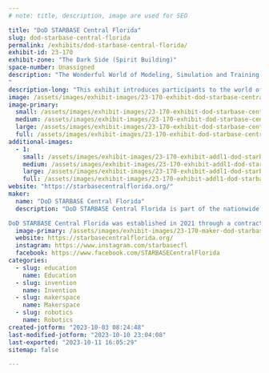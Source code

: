 ```yaml
---
# note: title, description, image are used for SEO

title: "DoD STARBASE Central Florida"
slug: dod-starbase-central-florida
permalink: /exhibits/dod-starbase-central-florida/
exhibit-id: 23-170
exhibit-zone: "The Dark Side (Spirit Building)"
space-number: Unassigned
description: "The Wonderful World of Modeling, Simulation and Training (MS&T)!
"
description-long: "This exhibit introduces participants to the world of modeling, simulation and training (MS&T) through the creation of bouncy balls!"
image: /assets/images/exhibit-images/23-170-exhibit-dod-starbase-central-florida-sbbouncyballs-large.png
image-primary: 
  small: /assets/images/exhibit-images/23-170-exhibit-dod-starbase-central-florida-sbbouncyballs-small.png
  medium: /assets/images/exhibit-images/23-170-exhibit-dod-starbase-central-florida-sbbouncyballs-medium.png
  large: /assets/images/exhibit-images/23-170-exhibit-dod-starbase-central-florida-sbbouncyballs-large.png
  full: /assets/images/exhibit-images/23-170-exhibit-dod-starbase-central-florida-sbbouncyballs-full.png
additional-images: 
  - 1:
    small: /assets/images/exhibit-images/23-170-exhibit-addl1-dod-starbase-central-florida-untitled-design-small.jpg
    medium: /assets/images/exhibit-images/23-170-exhibit-addl1-dod-starbase-central-florida-untitled-design-medium.jpg
    large: /assets/images/exhibit-images/23-170-exhibit-addl1-dod-starbase-central-florida-untitled-design-large.jpg
    full: /assets/images/exhibit-images/23-170-exhibit-addl1-dod-starbase-central-florida-untitled-design-full.jpg
website: "https://starbasecentralflorida.org/"
maker: 
  name: "DoD STARBASE Central Florida"
  description: "DoD STARBASE Central Florida is part of the nationwide Department of Defense STARBASE youth program that provides 25 hours of innovative STEM education for underrepresented 5th graders and their communities.

DoD STARBASE Central Florida was established in 2021 through a contract between the Navy/ Naval Air Warfare Center Training Systems Division (NAWCTSD) and The National Center for Simulation (NCS)."
  image-primary: /assets/images/exhibit-images/23-170-maker-dod-starbase-central-florida-central-florida-starbase-medium.png
  website: https://starbasecentralflorida.org/
  instagram: https://www.instagram.com/starbasecfl
  facebook: https://www.facebook.com/STARBASECentralFlorida
categories: 
  - slug: education
    name: Education
  - slug: invention
    name: Invention
  - slug: makerspace
    name: Makerspace
  - slug: robotics
    name: Robotics
created-jotform: "2023-10-03 08:24:48"
last-modified-jotform: "2023-10-10 23:04:08"
last-exported: "2023-10-11 16:05:29"
sitemap: false

---
```


